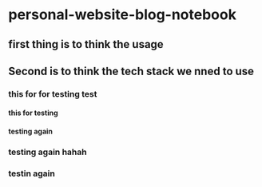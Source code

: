 # personal-website-blog-notebook

## first thing is to think the usage

## Second is to think the tech stack we nned to use

### this for for testing test

#### this for testing 

#### testing again

### testing again hahah 


### testin again